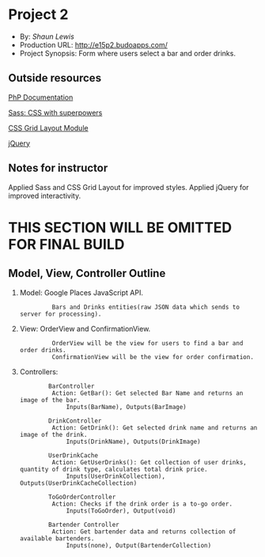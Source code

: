 # Project 2
+ By: *Shaun Lewis*
+ Production URL: <http://e15p2.budoapps.com/>
+ Project Synopsis: Form where users select a bar and order drinks.

## Outside resources

[PhP Documentation](https://www.php.net/docs.php)

[Sass: CSS with superpowers](https://sass-lang.com/)

[CSS Grid Layout Module](https://www.w3schools.com/css/css_grid.asp)

[jQuery](https://jquery.com/)

## Notes for instructor
Applied Sass and CSS Grid Layout for improved styles. Applied jQuery for improved interactivity.

# THIS SECTION WILL BE OMITTED FOR FINAL BUILD

## Model, View, Controller Outline

1. Model: Google Places JavaScript API. 

                Bars and Drinks entities(raw JSON data which sends to server for processing).

2. View: OrderView and ConfirmationView. 

                OrderView will be the view for users to find a bar and order drinks.
                ConfirmationView will be the view for order confirmation.

3. Controllers: 

               BarController
                Action: GetBar(): Get selected Bar Name and returns an image of the bar.
                    Inputs(BarName), Outputs(BarImage)
               
               DrinkController
                Action: GetDrink(): Get selected drink name and returns an image of the drink.
                    Inputs(DrinkName), Outputs(DrinkImage)

               UserDrinkCache
                Action: GetUserDrinks(): Get collection of user drinks, quantity of drink type, calculates total drink price.
                    Inputs(UserDrinkCollection), Outputs(UserDrinkCacheCollection)

               ToGoOrderController
                Action: Checks if the drink order is a to-go order.
                    Inputs(ToGoOrder), Output(void)

               Bartender Controller
                Action: Get bartender data and returns collection of available bartenders.
                    Inputs(none), Output(BartenderCollection)




